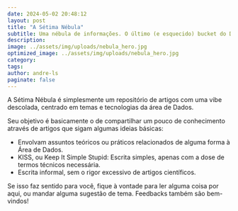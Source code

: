 ```yaml
---
date: 2024-05-02 20:48:12
layout: post
title: "A Sétima Nébula"
subtitle: Uma nébula de informações. O último (e esquecido) bucket do Data Lake. O Batch Load perdido no espaço. Um repositório de artigos sobre dados que talvez possam ajudar alguém a aprender alguma coisa em meio a tantas ferramentas e buzz words.
description:
image: ../assets/img/uploads/nebula_hero.jpg
optimized_image: ../assets/img/uploads/nebula_hero.jpg
category:
tags:
author: andre-ls
paginate: false
---
```

A Sétima Nébula é simplesmente um repositório de artigos com uma vibe descolada, centrado em temas e tecnologias da área de Dados.

Seu objetivo é basicamente o de compartilhar um pouco de conhecimento através de artigos que sigam algumas ideias básicas:
- Envolvam assuntos teóricos ou práticos relacionados de alguma forma à Área de Dados.
- KISS, ou Keep It Simple Stupid: Escrita simples, apenas com a dose de termos técnicos necessária.
- Escrita informal, sem o rigor excessivo de artigos científicos.

Se isso faz sentido para você, fique à vontade para ler alguma coisa por aqui, ou mandar alguma sugestão de tema. Feedbacks também são bem-vindos!
